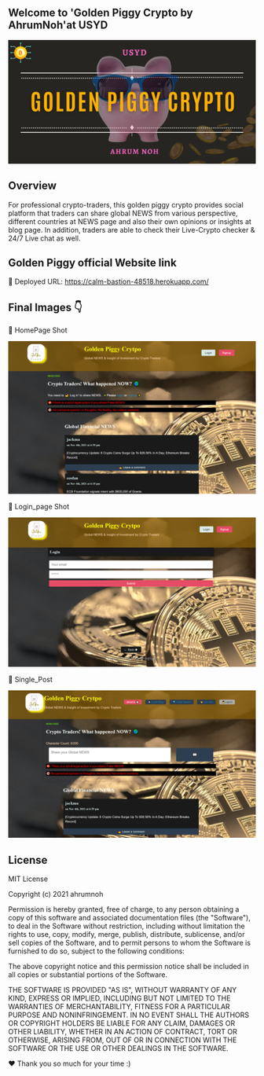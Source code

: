 ## Welcome to 'Golden Piggy Crypto by AhrumNoh'at USYD

![Readme Generator](https://github.com/ahrumnoh/goldenpiggyReactDailyPlan/blob/main/client/src/images/USYD.jpg?raw=true)



## Overview

For professional crypto-traders, this golden piggy crypto provides social platform that traders can share global NEWS from various perspective, different countries at NEWS page and also their own opinions or insights at blog page. In addition, traders 
are able to check their Live-Crypto checker & 24/7 Live chat as well. 




## Golden Piggy official Website link ##

 🐽 Deployed URL: https://calm-bastion-48518.herokuapp.com/



 ## Final Images 👇


🎇 HomePage Shot

![Homepage](https://github.com/ahrumnoh/goldenpiggyReactDailyPlan/blob/main/client/src/images/Screenshot%20(155).png)

🎇 Login_page Shot

![LogIn](https://github.com/ahrumnoh/goldenpiggyReactDailyPlan/blob/main/client/src/images/Screenshot%20(157).png)

🎇 Single_Post

![SinglePost](https://github.com/ahrumnoh/goldenpiggyReactDailyPlan/blob/main/client/src/images/Screenshot%20(158).png?raw=true)






## License 
MIT License

Copyright (c) 2021 ahrumnoh

Permission is hereby granted, free of charge, to any person obtaining a copy
of this software and associated documentation files (the "Software"), to deal
in the Software without restriction, including without limitation the rights
to use, copy, modify, merge, publish, distribute, sublicense, and/or sell
copies of the Software, and to permit persons to whom the Software is
furnished to do so, subject to the following conditions:

The above copyright notice and this permission notice shall be included in all
copies or substantial portions of the Software.

THE SOFTWARE IS PROVIDED "AS IS", WITHOUT WARRANTY OF ANY KIND, EXPRESS OR
IMPLIED, INCLUDING BUT NOT LIMITED TO THE WARRANTIES OF MERCHANTABILITY,
FITNESS FOR A PARTICULAR PURPOSE AND NONINFRINGEMENT. IN NO EVENT SHALL THE
AUTHORS OR COPYRIGHT HOLDERS BE LIABLE FOR ANY CLAIM, DAMAGES OR OTHER
LIABILITY, WHETHER IN AN ACTION OF CONTRACT, TORT OR OTHERWISE, ARISING FROM,
OUT OF OR IN CONNECTION WITH THE SOFTWARE OR THE USE OR OTHER DEALINGS IN THE
SOFTWARE.



❤ Thank you so much for your time :)



